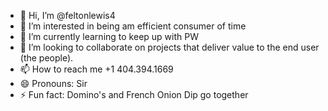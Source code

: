 - 👋 Hi, I’m @feltonlewis4
- 👀 I’m interested in being am efficient consumer of time
- 🌱 I’m currently learning to keep up with PW
- 💞️ I’m looking to collaborate on projects that deliver value to the end user (the people). 
- 📫 How to reach me +1 404.394.1669
- 😄 Pronouns: Sir
- ⚡ Fun fact: Domino's and French Onion Dip go together 

<!---
feltonlewis4/feltonlewis4 is a ✨ special ✨ repository because its `README.md` (this file) appears on your GitHub profile.
You can click the Preview link to take a look at your changes.
--->
